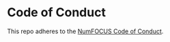 # Code of Conduct

This repo adheres to the [NumFOCUS Code of Conduct](https://www.numfocus.org/code-of-conduct).
